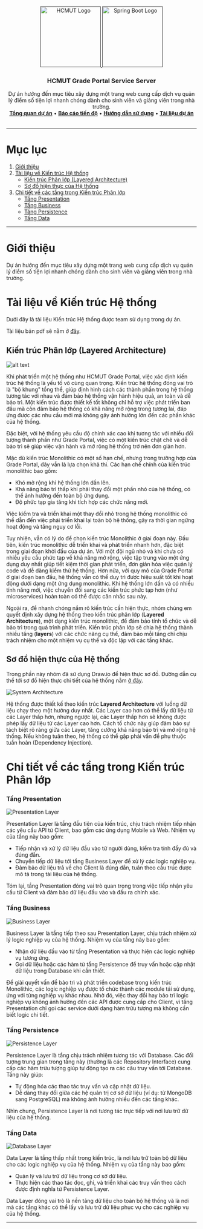 <a id="readme-top"></a>

<!-- PROJECT LOGO -->
<br />
<div align="center">
  <a href="">
    <img src="../../hcmut.png" alt="HCMUT Logo" width="160" height="160">
    <img src="https://spring.io/img/spring-2.svg" alt="Spring Boot Logo" width="160" height="160">
  </a>

  <h3 align="center">HCMUT Grade Portal Service Server</h3>

  <p align="center">
    Dự án hướng đến mục tiêu xây dựng một trang web cung cấp dịch vụ quản lý điểm số tiện lợi nhanh chóng dành cho sinh viên và giảng viên trong nhà trường.
    <br />
    <a href="../../README.md"><strong>Tổng quan dự án</strong></a>
    •
    <a href="../../reports/report.md"><strong>Báo cáo tiến độ</strong></a>
    •
    <a href="../user-guide.md"><strong>Hướng dẫn sử dụng</strong></a>
    •
    <a href="../document.md"><strong> Tài liệu dự án</strong></a>
    <br />
    <br />
  </p>
</div>

---

# Mục lục

1. [Giới thiệu](#giới-thiệu)
2. [Tài liệu về Kiến trúc Hệ thống](#tài-liệu-về-kiến-trúc-hệ-thống)
   - [Kiến trúc Phân lớp (Layered Architecture)](#kiến-trúc-phân-lớp-layered-architecture)
   - [Sơ đồ hiện thực của Hệ thống](#sơ-đồ-hiện-thực-của-hệ-thống)
3. [Chi tiết về các tầng trong Kiến trúc Phân lớp](#chi-tiết-về-các-tầng-trong-kiến-trúc-phân-lớp)
   - [Tầng Presentation](#tầng-presentation)
   - [Tầng Business](#tầng-business)
   - [Tầng Persistence](#tầng-persistence)
   - [Tầng Data](#tầng-data)

---

# Giới thiệu

Dự án hướng đến mục tiêu xây dựng một trang web cung cấp dịch vụ quản lý điểm số tiện lợi nhanh chóng dành cho sinh viên và giảng viên trong nhà trường.

# Tài liệu về Kiến trúc Hệ thống

Dưới đây là tài liệu Kiến trúc Hệ thống được team sử dụng trong dự án.

Tài liệu bản pdf sẽ nằm ở [đây](./system_architecture.pdf).

## Kiến trúc Phân lớp (Layered Architecture)

![alt text](LayeredArchitecture.png)

Khi phát triển một hệ thống như HCMUT Grade Portal, việc xác định kiến trúc hệ thống là yếu tố vô cùng quan trọng. Kiến trúc hệ thống đóng vai trò là "bộ khung" tổng thể, giúp định hình cách các thành phần trong hệ thống tương tác với nhau và đảm bảo hệ thống vận hành hiệu quả, an toàn và dễ bảo trì. Một kiến trúc được thiết kế tốt không chỉ hỗ trợ việc phát triển ban đầu mà còn đảm bảo hệ thống có khả năng mở rộng trong tương lai, đáp ứng được các nhu cầu mới mà không gây ảnh hưởng lớn đến các phần khác của hệ thống.

Đặc biệt, với hệ thống yêu cầu độ chính xác cao khi tương tác với nhiều đối tượng thành phần như Grade Portal, việc có một kiến trúc chặt chẽ và dễ bảo trì sẽ giúp việc vận hành và mở rộng hệ thống trở nên đơn giản hơn.

Mặc dù kiến trúc Monolithic có một số hạn chế, nhưng trong trường hợp của Grade Portal, đây vẫn là lựa chọn khả thi. Các hạn chế chính của kiến trúc monolithic bao gồm:

- Khó mở rộng khi hệ thống lớn dần lên.
- Khả năng bảo trì thấp khi phải thay đổi một phần nhỏ của hệ thống, có thể ảnh hưởng đến toàn bộ ứng dụng.
- Độ phức tạp gia tăng khi tích hợp các chức năng mới.

Việc kiểm tra và triển khai một thay đổi nhỏ trong hệ thống monolithic có thể dẫn đến việc phải triển khai lại toàn bộ hệ thống, gây ra thời gian ngừng hoạt động và tăng nguy cơ lỗi.

Tuy nhiên, vẫn có lý do để chọn kiến trúc Monolithic ở giai đoạn này. Đầu tiên, kiến trúc monolithic dễ triển khai và phát triển nhanh hơn, đặc biệt trong giai đoạn khởi đầu của dự án. Với một đội ngũ nhỏ và khi chưa có nhiều yêu cầu phức tạp về khả năng mở rộng, việc tập trung vào một ứng dụng duy nhất giúp tiết kiệm thời gian phát triển, đơn giản hóa việc quản lý code và dễ dàng kiểm thử hệ thống. Hơn nữa, với quy mô của Grade Portal ở giai đoạn ban đầu, hệ thống vẫn có thể duy trì được hiệu suất tốt khi hoạt động dưới dạng một ứng dụng monolithic. Khi hệ thống lớn dần và có nhiều tính năng mới, việc chuyển đổi sang các kiến trúc phức tạp hơn (như microservices) hoàn toàn có thể được cân nhắc sau này.

Ngoài ra, để nhanh chóng nắm rõ kiến trúc cần hiện thực, nhóm chúng em quyết định xây dựng hệ thống theo kiến trúc phân lớp (**Layered Architecture**), một dạng kiến trúc monolithic, để đảm bảo tính tổ chức và dễ bảo trì trong quá trình phát triển. Kiến trúc phân lớp sẽ chia hệ thống thành nhiều tầng (**layers**) với các chức năng cụ thể, đảm bảo mỗi tầng chỉ chịu trách nhiệm cho một nhiệm vụ cụ thể và độc lập với các tầng khác.

## Sơ đồ hiện thực của Hệ thống

Trong phần này nhóm đã sử dụng Draw.io để hiện thực sơ đồ. Đường dẫn cụ thể tới sơ đồ hiện thực chi tiết của hệ thống nằm [ở đây](https://drive.google.com/file/d/1SVd3zjJVpOsC4I7qyyPzUe3PvnhHKlQ_/view?usp=drive_link).

![System Architecture](241_DA_CNPM-System_Architecture.drawio.png)

Hệ thống được thiết kế theo kiến trúc **Layered Architecture** với luồng dữ liệu chạy theo một hướng duy nhất. Các Layer cao hơn có thể lấy dữ liệu từ các Layer thấp hơn, nhưng ngược lại, các Layer thấp hơn sẽ không được phép lấy dữ liệu từ các Layer cao hơn. Cách tổ chức này giúp đảm bảo sự tách biệt rõ ràng giữa các Layer, tăng cường khả năng bảo trì và mở rộng hệ thống. Nếu không tuân theo, hệ thống có thể gặp phải vấn đề phụ thuộc tuần hoàn (Dependency Injection).

# Chi tiết về các tầng trong Kiến trúc Phân lớp

### Tầng Presentation

![Presentation Layer](PresentationLayer.png)

Presentation Layer là tầng đầu tiên của kiến trúc, chịu trách nhiệm tiếp nhận các yêu cầu API từ Client, bao gồm các ứng dụng Mobile và Web. Nhiệm vụ của tầng này bao gồm:

- Tiếp nhận và xử lý dữ liệu đầu vào từ người dùng, kiểm tra tính đầy đủ và đúng đắn.
- Chuyển tiếp dữ liệu tới tầng Business Layer để xử lý các logic nghiệp vụ.
- Đảm bảo dữ liệu trả về cho Client là đúng đắn, tuân theo cấu trúc được mô tả trong tài liệu của hệ thống.

Tóm lại, tầng Presentation đóng vai trò quan trọng trong việc tiếp nhận yêu cầu từ Client và đảm bảo dữ liệu đầu vào và đầu ra chính xác.

### Tầng Business

![Business Layer](BusinessLayer.png)

Business Layer là tầng tiếp theo sau Presentation Layer, chịu trách nhiệm xử lý logic nghiệp vụ của hệ thống. Nhiệm vụ của tầng này bao gồm:

- Nhận dữ liệu đầu vào từ tầng Presentation và thực hiện các logic nghiệp vụ tương ứng.
- Gọi dữ liệu hoặc các hàm từ tầng Persistence để truy vấn hoặc cập nhật dữ liệu trong Database khi cần thiết.

Để giải quyết vấn đề bảo trì và phát triển codebase trong kiến trúc Monolithic, các logic nghiệp vụ được tổ chức thành các module tái sử dụng, ứng với từng nghiệp vụ khác nhau. Nhờ đó, việc thay đổi hay bảo trì logic nghiệp vụ không ảnh hưởng đến các API được cung cấp cho Client, vì tầng Presentation chỉ gọi các service dưới dạng hàm trừu tượng mà không cần biết logic chi tiết.

### Tầng Persistence

![Persistence Layer](PersistenceLayer.png)

Persistence Layer là tầng chịu trách nhiệm tương tác với Database. Các đối tượng trung gian trong tầng này (thường là các Repository Interface) cung cấp các hàm trừu tượng giúp tự động tạo ra các câu truy vấn tới Database. Tầng này giúp:

- Tự động hóa các thao tác truy vấn và cập nhật dữ liệu.
- Dễ dàng thay đổi giữa các hệ quản trị cơ sở dữ liệu (ví dụ: từ MongoDB sang PostgreSQL) mà không ảnh hưởng nhiều đến các tầng khác.

Nhìn chung, Persistence Layer là nơi tương tác trực tiếp với nơi lưu trữ dữ liệu của hệ thống.

### Tầng Data

![Database Layer](DatabaseLayer.png)

Data Layer là tầng thấp nhất trong kiến trúc, là nơi lưu trữ toàn bộ dữ liệu cho các logic nghiệp vụ của hệ thống. Nhiệm vụ của tầng này bao gồm:

- Quản lý và lưu trữ dữ liệu trong cơ sở dữ liệu.
- Thực hiện các thao tác đọc, ghi, và triển khai các truy vấn theo cách được định nghĩa từ Persistence Layer.

Data Layer đóng vai trò là nền tảng dữ liệu cho toàn bộ hệ thống và là nơi mà các tầng khác có thể lấy và lưu trữ dữ liệu phục vụ cho các nghiệp vụ của hệ thống.

---
